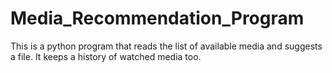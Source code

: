 # Media_Recommendation_Program
This is a python program that reads the list of available media and suggests a file. It keeps a history of watched media too.
